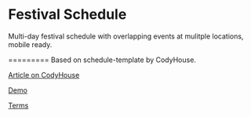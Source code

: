 Festival Schedule
=========

Multi-day festival schedule with overlapping events at mulitple locations, mobile ready.

=========
Based on schedule-template by CodyHouse.

[Article on CodyHouse](https://codyhouse.co/gem/schedule-template/)

[Demo](https://codyhouse.co/demo/schedule-template/index.html)

[Terms](https://codyhouse.co/terms/)
